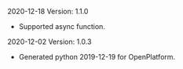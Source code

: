 2020-12-18 Version: 1.1.0
- Supported async function.

2020-12-02 Version: 1.0.3
- Generated python 2019-12-19 for OpenPlatform.

